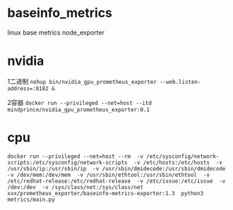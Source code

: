 # baseinfo_metrics

linux base metrics node_exporter


# nvidia
1二进制
`nohup bin/nvidia_gpu_prometheus_exporter --web.listen-address=:8182 &`

2容器
`docker run --privileged --net=host --itd 
mindprince/nvidia_gpu_prometheus_exporter:0.1`


# cpu
`docker run --privileged --net=host --rm 
-v /etc/sysconfig/network-scripts:/etc/sysconfig/network-scripts 
-v /etc/hosts:/etc/hosts 
-v /usr/sbin/ip:/usr/sbin/ip 
-v /usr/sbin/dmidecode:/usr/sbin/dmidecode 
-v /dev/mem:/dev/mem 
-v /usr/sbin/ethtool:/usr/sbin/ethtool 
-v /etc/redhat-release:/etc/redhat-release 
-v /etc/issue:/etc/issue 
-v /dev:/dev 
-v /sys/class/net:/sys/class/net 
xxx/prometheus_exporter/baseinfo-metrics-exporter:1.3 
python3 metrics/main.py`
